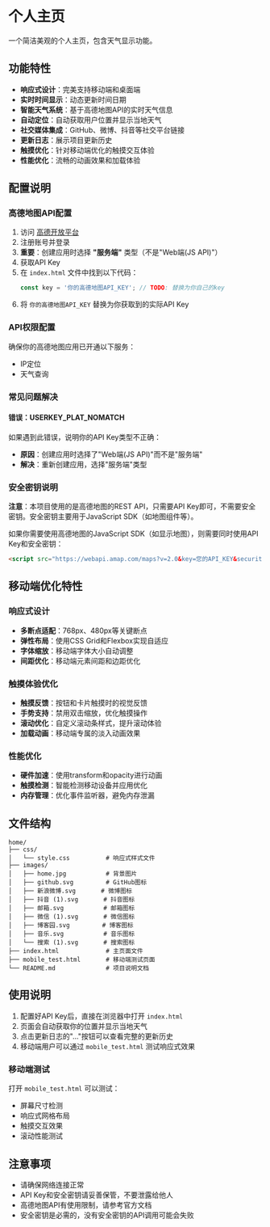 # 个人主页

一个简洁美观的个人主页，包含天气显示功能。

## 功能特性

- **响应式设计**：完美支持移动端和桌面端
- **实时时间显示**：动态更新时间日期
- **智能天气系统**：基于高德地图API的实时天气信息
- **自动定位**：自动获取用户位置并显示当地天气
- **社交媒体集成**：GitHub、微博、抖音等社交平台链接
- **更新日志**：展示项目更新历史
- **触摸优化**：针对移动端优化的触摸交互体验
- **性能优化**：流畅的动画效果和加载体验

## 配置说明

### 高德地图API配置

1. 访问 [高德开放平台](https://lbs.amap.com/)
2. 注册账号并登录
3. **重要**：创建应用时选择 **"服务端"** 类型（不是"Web端(JS API)"）
4. 获取API Key
5. 在 `index.html` 文件中找到以下代码：
   ```javascript
   const key = '你的高德地图API_KEY'; // TODO: 替换为你自己的key
   ```
6. 将 `你的高德地图API_KEY` 替换为你获取到的实际API Key

### API权限配置

确保你的高德地图应用已开通以下服务：
- IP定位
- 天气查询

### 常见问题解决

#### 错误：USERKEY_PLAT_NOMATCH
如果遇到此错误，说明你的API Key类型不正确：
- **原因**：创建应用时选择了"Web端(JS API)"而不是"服务端"
- **解决**：重新创建应用，选择"服务端"类型

### 安全密钥说明

**注意**：本项目使用的是高德地图的REST API，只需要API Key即可，不需要安全密钥。安全密钥主要用于JavaScript SDK（如地图组件等）。

如果你需要使用高德地图的JavaScript SDK（如显示地图），则需要同时使用API Key和安全密钥：

```html
<script src="https://webapi.amap.com/maps?v=2.0&key=您的API_KEY&securityJsCode=您的安全密钥"></script>
```

## 移动端优化特性

### 响应式设计
- **多断点适配**：768px、480px等关键断点
- **弹性布局**：使用CSS Grid和Flexbox实现自适应
- **字体缩放**：移动端字体大小自动调整
- **间距优化**：移动端元素间距和边距优化

### 触摸体验优化
- **触摸反馈**：按钮和卡片触摸时的视觉反馈
- **手势支持**：禁用双击缩放，优化触摸操作
- **滚动优化**：自定义滚动条样式，提升滚动体验
- **加载动画**：移动端专属的淡入动画效果

### 性能优化
- **硬件加速**：使用transform和opacity进行动画
- **触摸检测**：智能检测移动设备并应用优化
- **内存管理**：优化事件监听器，避免内存泄漏

## 文件结构

```
home/
├── css/
│   └── style.css          # 响应式样式文件
├── images/
│   ├── home.jpg           # 背景图片
│   ├── github.svg         # GitHub图标
│   ├── 新浪微博.svg       # 微博图标
│   ├── 抖音 (1).svg       # 抖音图标
│   ├── 邮箱.svg           # 邮箱图标
│   ├── 微信 (1).svg       # 微信图标
│   ├── 博客园.svg         # 博客图标
│   ├── 音乐.svg           # 音乐图标
│   └── 搜索 (1).svg       # 搜索图标
├── index.html             # 主页面文件
├── mobile_test.html       # 移动端测试页面
└── README.md              # 项目说明文档
```

## 使用说明

1. 配置好API Key后，直接在浏览器中打开 `index.html`
2. 页面会自动获取你的位置并显示当地天气
3. 点击更新日志的"..."按钮可以查看完整的更新历史
4. 移动端用户可以通过 `mobile_test.html` 测试响应式效果

### 移动端测试
打开 `mobile_test.html` 可以测试：
- 屏幕尺寸检测
- 响应式网格布局
- 触摸交互效果
- 滚动性能测试

## 注意事项

- 请确保网络连接正常
- API Key和安全密钥请妥善保管，不要泄露给他人
- 高德地图API有使用限制，请参考官方文档
- 安全密钥是必需的，没有安全密钥的API调用可能会失败 